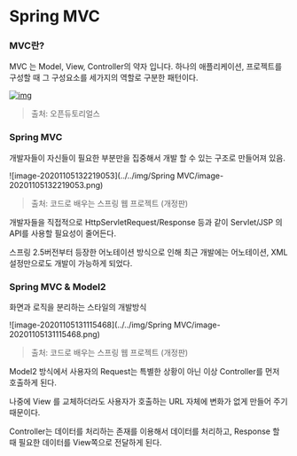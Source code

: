 



# Spring MVC

### MVC란?

MVC 는 Model, View, Controller의 약자 입니다. 하나의 애플리케이션, 프로젝트를 구성할 때 그 구성요소를 세가지의 역할로 구분한 패턴이다. 

[![img](https://mblogthumb-phinf.pstatic.net/MjAxNzAzMjVfMjIg/MDAxNDkwNDM4ODMzNjI2.nzDNB5K0LuyP4joE2C4rIbL5Ue2F3at7wiI6ZpuTJN0g.WZ6V-WHZygLYW2WSdzcs7uAiAWgAJe3_H0XdkYKkutkg.PNG.jhc9639/1262.png?type=w800)](https://m.blog.naver.com/jhc9639/220967034588#)

> 출처: 오픈듀토리얼스



### Spring MVC

개발자들이 자신들이 필요한 부분만을 집중해서 개발 할 수 있는 구조로 만들어져 있음.

![image-20201105132219053](../../img/Spring MVC/image-20201105132219053.png)

>  출처: 코드로 배우는 스프링 웹 프로젝트 (개정판)

개발자들을 직접적으로 HttpServletRequest/Response 등과 같이 Servlet/JSP 의 API를 사용할 필요성이 줄어든다.

스프링 2.5버전부터 등장한 어노테이션 방식으로 인해 최근 개발에는 어노테이션, XML 설정만으로도 개발이 가능하게 되었다.



### Spring MVC & Model2

화면과 로직을 분리하는 스타일의 개발방식

![image-20201105131115468](../../img/Spring MVC/image-20201105131115468.png)

>  출처: 코드로 배우는 스프링 웹 프로젝트 (개정판)

Model2 방식에서 사용자의 Request는 특별한 상황이 아닌 이상 Controller를 먼저 호출하게 된다. 

나중에 View 를 교체하더라도 사용자가 호출하는 URL 자체에 변화가 없게 만들어 주기 때문이다.

Controller는 데이터를 처리하는 존재를 이용해서 데이터를 처리하고, Response 할 때 필요한 데이터를 View쪽으로 전달하게 된다.

